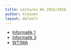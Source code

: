 ```yaml
---
title: Lectures WS 2015/2016
author: kleinen
layout: default
---
```


*   [Informatik 1](info1)
*   [Informatik 3](info3)
*   [WT1WA](wt1wa)
